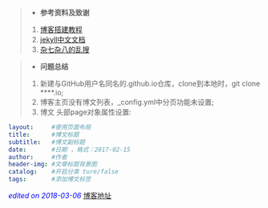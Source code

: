 
> * **参考资料及致谢**  
> 1. [博客搭建教程](http://qiubaiying.top/2017/02/06/%E5%BF%AB%E9%80%9F%E6%90%AD%E5%BB%BA%E4%B8%AA%E4%BA%BA%E5%8D%9A%E5%AE%A2/)
> 2. [jekyll中文文档](https://www.jekyll.com.cn/docs/home/)
> 3. [杂七杂八的乱搜](https://www.baidu.com/)

> * **问题总结**
> 1. 新建与GitHub用户名同名的.github.io仓库，clone到本地时，git clone ****.io;
> 2. 博客主页没有博文列表，_config.yml中分页功能未设置;
> 3. 博文 头部page对象属性设置:

```yml
layout:     #使用页面布局
title:      #博文标题
subtitle:   #博文副标题
date:       #日期 ，格式：2017-02-15
author:     #作者
header-img: #文章标题背景图
catalog:    #开启分类 ture/false
tags:       #添加博文标签
```
<html>
<em style="color:blue;">edited on 2018-03-06</em>
<a href='https://wangyuanye421.github.io/' target='_blank'>博客地址</a>
</html>
